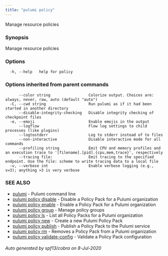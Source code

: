 ```yaml
---
title: "pulumi policy"
---
```




Manage resource policies

### Synopsis

Manage resource policies

### Options

```
  -h, --help   help for policy
```

### Options inherited from parent commands

```
      --color string                 Colorize output. Choices are: always, never, raw, auto (default "auto")
  -C, --cwd string                   Run pulumi as if it had been started in another directory
      --disable-integrity-checking   Disable integrity checking of checkpoint files
  -e, --emoji                        Enable emojis in the output
      --logflow                      Flow log settings to child processes (like plugins)
      --logtostderr                  Log to stderr instead of to files
      --non-interactive              Disable interactive mode for all commands
      --profiling string             Emit CPU and memory profiles and an execution trace to '[filename].[pid].{cpu,mem,trace}', respectively
      --tracing file:                Emit tracing to the specified endpoint. Use the file: scheme to write tracing data to a local file
  -v, --verbose int                  Enable verbose logging (e.g., v=3); anything >3 is very verbose
```

### SEE ALSO

* [pulumi](/docs/reference/cli/pulumi/)	 - Pulumi command line
* [pulumi policy disable](/docs/reference/cli/pulumi_policy_disable/)	 - Disable a Policy Pack for a Pulumi organization
* [pulumi policy enable](/docs/reference/cli/pulumi_policy_enable/)	 - Enable a Policy Pack for a Pulumi organization
* [pulumi policy group](/docs/reference/cli/pulumi_policy_group/)	 - Manage policy groups
* [pulumi policy ls](/docs/reference/cli/pulumi_policy_ls/)	 - List all Policy Packs for a Pulumi organization
* [pulumi policy new](/docs/reference/cli/pulumi_policy_new/)	 - Create a new Pulumi Policy Pack
* [pulumi policy publish](/docs/reference/cli/pulumi_policy_publish/)	 - Publish a Policy Pack to the Pulumi service
* [pulumi policy rm](/docs/reference/cli/pulumi_policy_rm/)	 - Removes a Policy Pack from a Pulumi organization
* [pulumi policy validate-config](/docs/reference/cli/pulumi_policy_validate-config/)	 - Validate a Policy Pack configuration

###### Auto generated by spf13/cobra on 8-Jul-2020
